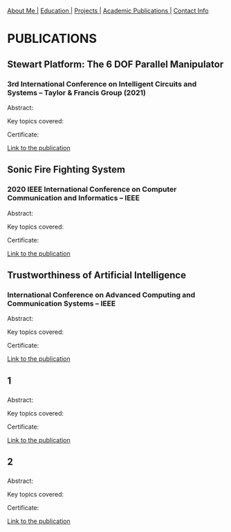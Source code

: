 [About Me |](/index.md) 
[ Education |](/edu.md)
[ Projects |](/projects.md)
[ Academic Publications |](/publications.md)
[ Contact Info](/contact.md)

# PUBLICATIONS

## Stewart Platform: The 6 DOF Parallel Manipulator 
### 3rd International Conference on Intelligent Circuits and Systems – Taylor & Francis Group (2021)
Abstract:

Key topics covered:

Certificate:

[Link to the publication](/)

## Sonic Fire Fighting System 
### 2020 IEEE International Conference on Computer Communication and Informatics – IEEE 
Abstract:

Key topics covered:

Certificate:

[Link to the publication](/)

## Trustworthiness of Artificial Intelligence 
### International Conference on Advanced Computing and Communication Systems – IEEE  
Abstract:

Key topics covered:

Certificate:

[Link to the publication](/)

## 1 
###   
Abstract:

Key topics covered:

Certificate:

[Link to the publication](/)

## 2
### 
Abstract:

Key topics covered:

Certificate:

[Link to the publication](/)
